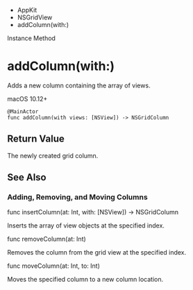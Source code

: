 

- AppKit
- NSGridView
-  addColumn(with:) 

Instance Method

# addColumn(with:)

Adds a new column containing the array of views.

macOS 10.12+

``` source
@MainActor
func addColumn(with views: [NSView]) -> NSGridColumn
```

## Return Value

The newly created grid column.

## See Also

### Adding, Removing, and Moving Columns

func insertColumn(at: Int, with: [NSView]) -> NSGridColumn

Inserts the array of view objects at the specified index.

func removeColumn(at: Int)

Removes the column from the grid view at the specified index.

func moveColumn(at: Int, to: Int)

Moves the specified column to a new column location.


